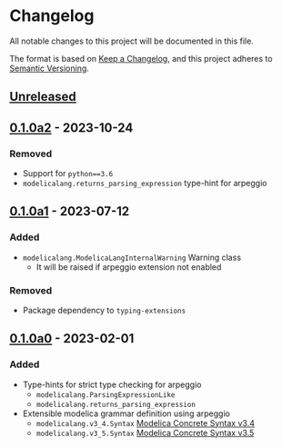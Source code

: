 # Changelog

All notable changes to this project will be documented in this file.

The format is based on [Keep a Changelog](https://keepachangelog.com/en/1.0.0/),
and this project adheres to [Semantic Versioning](https://semver.org/spec/v2.0.0.html).

## [Unreleased]

## [0.1.0a2] - 2023-10-24

### Removed

- Support for `python==3.6`
- `modelicalang.returns_parsing_expression` type-hint for arpeggio

## [0.1.0a1] - 2023-07-12

### Added

- `modelicalang.ModelicaLangInternalWarning` Warning class
    - It will be raised if arpeggio extension not enabled

### Removed

- Package dependency to `typing-extensions`

## [0.1.0a0] - 2023-02-01

### Added

- Type-hints for strict type checking for arpeggio
    - `modelicalang.ParsingExpressionLike`
    - `modelicalang.returns_parsing_expression`
- Extensible modelica grammar definition using arpeggio
    - `modelicalang.v3_4.Syntax` [Modelica Concrete Syntax v3.4](https://specification.modelica.org/maint/3.4/A2.html)
    - `modelicalang.v3_5.Syntax` [Modelica Concrete Syntax v3.5](https://specification.modelica.org/maint/3.5/modelica-concrete-syntax.html)


[Unreleased]: https://github.com/ijknabla/ModelicaLanguageForPython/compare/v0.1.0a2...HEAD
[0.1.0a2]: https://github.com/ijknabla/ModelicaLanguageForPython/tree/v0.1.0a2
[0.1.0a1]: https://github.com/ijknabla/ModelicaLanguageForPython/tree/v0.1.0a1
[0.1.0a0]: https://github.com/ijknabla/ModelicaLanguageForPython/tree/v0.1.0a0
